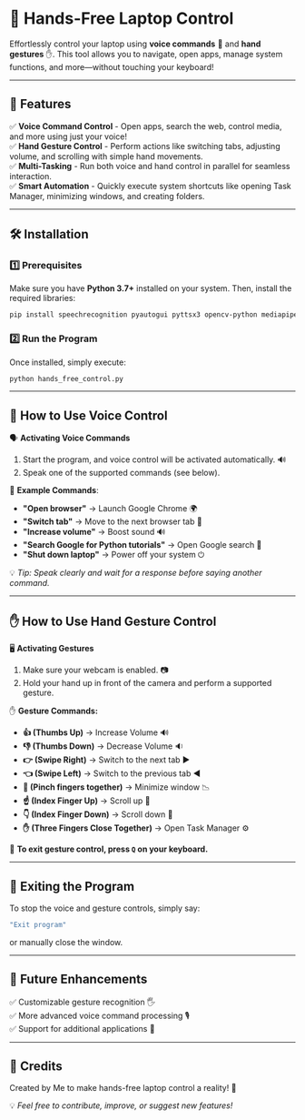 # 🤖 Hands-Free Laptop Control

Effortlessly control your laptop using **voice commands** 🎤 and **hand gestures** ✋. This tool allows you to navigate, open apps, manage system functions, and more—without touching your keyboard!

---

## 🚀 Features

✅ **Voice Command Control** - Open apps, search the web, control media, and more using just your voice!  
✅ **Hand Gesture Control** - Perform actions like switching tabs, adjusting volume, and scrolling with simple hand movements.  
✅ **Multi-Tasking** - Run both voice and hand control in parallel for seamless interaction.  
✅ **Smart Automation** - Quickly execute system shortcuts like opening Task Manager, minimizing windows, and creating folders.

---

## 🛠️ Installation

### 1️⃣ Prerequisites
Make sure you have **Python 3.7+** installed on your system. Then, install the required libraries:
```sh
pip install speechrecognition pyautogui pyttsx3 opencv-python mediapipe
```

### 2️⃣ Run the Program
Once installed, simply execute:
```sh
python hands_free_control.py
```

---

## 🎤 How to Use Voice Control

🗣️ **Activating Voice Commands**
1. Start the program, and voice control will be activated automatically. 🔊
2. Speak one of the supported commands (see below).

📌 **Example Commands**:
- **"Open browser"** → Launch Google Chrome 🌍
- **"Switch tab"** → Move to the next browser tab 🔄
- **"Increase volume"** → Boost sound 🔊
- **"Search Google for Python tutorials"** → Open Google search 📖
- **"Shut down laptop"** → Power off your system ⏻

💡 _Tip: Speak clearly and wait for a response before saying another command._

---

## ✋ How to Use Hand Gesture Control

🖥️ **Activating Gestures**
1. Make sure your webcam is enabled. 📷
2. Hold your hand up in front of the camera and perform a supported gesture.

✋ **Gesture Commands:**
- **👍 (Thumbs Up)** → Increase Volume 🔊
- **👎 (Thumbs Down)** → Decrease Volume 🔉
- **👉 (Swipe Right)** → Switch to the next tab ▶️
- **👈 (Swipe Left)** → Switch to the previous tab ◀️
- **🤏 (Pinch fingers together)** → Minimize window 📉
- **☝️ (Index Finger Up)** → Scroll up 🔼
- **👇 (Index Finger Down)** → Scroll down 🔽
- **✋ (Three Fingers Close Together)** → Open Task Manager ⚙️

🔴 **To exit gesture control, press `Q` on your keyboard.**

---

## 🛑 Exiting the Program
To stop the voice and gesture controls, simply say:
```sh
"Exit program"
```
or manually close the window.

---

## 🎯 Future Enhancements
✅ Customizable gesture recognition 🖐️  
✅ More advanced voice command processing 🎙️  
✅ Support for additional applications 📱  

---

## 📝 Credits
Created by Me to make hands-free laptop control a reality! 🚀  

💡 *Feel free to contribute, improve, or suggest new features!*

